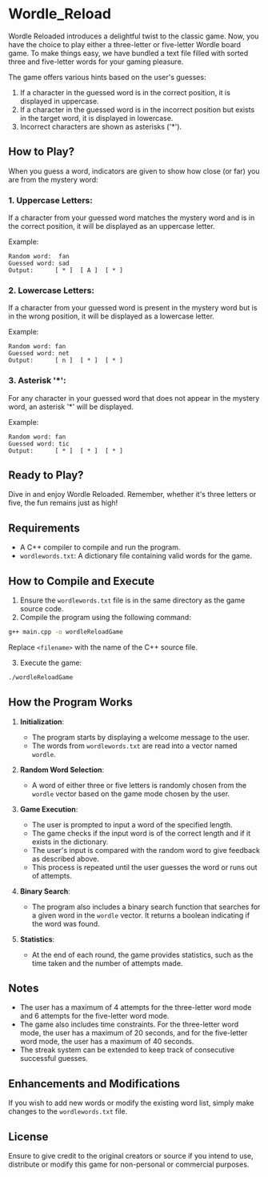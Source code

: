 # Wordle_Reload
Wordle Reloaded introduces a delightful twist to the classic game. Now, you have the choice to play either a three-letter or five-letter Wordle board game. To make things easy, we have bundled a text file filled with sorted three and five-letter words for your gaming pleasure. 

The game offers various hints based on the user's guesses:
1. If a character in the guessed word is in the correct position, it is displayed in uppercase.
2. If a character in the guessed word is in the incorrect position but exists in the target word, it is displayed in lowercase.
3. Incorrect characters are shown as asterisks ('*').


## How to Play?

When you guess a word, indicators are given to show how close (or far) you are from the mystery word:

### 1. Uppercase Letters:
If a character from your guessed word matches the mystery word and is in the correct position, it will be displayed as an uppercase letter.

Example:
```
Random word:  fan
Guessed word: sad
Output:      [ * ]  [ A ]  [ * ]
```

### 2. Lowercase Letters:
If a character from your guessed word is present in the mystery word but is in the wrong position, it will be displayed as a lowercase letter.

Example:
```
Random word: fan
Guessed word: net
Output:      [ n ]  [ * ]  [ * ]
```

### 3. Asterisk '*':
For any character in your guessed word that does not appear in the mystery word, an asterisk '*' will be displayed.

Example:
```
Random word: fan
Guessed word: tic
Output:      [ * ]  [ * ]  [ * ]
```

## Ready to Play?
Dive in and enjoy Wordle Reloaded. Remember, whether it's three letters or five, the fun remains just as high!

## Requirements
- A C++ compiler to compile and run the program.
- `wordlewords.txt`: A dictionary file containing valid words for the game.

## How to Compile and Execute

1. Ensure the `wordlewords.txt` file is in the same directory as the game source code.
2. Compile the program using the following command:
```bash
g++ main.cpp -o wordleReloadGame
```
Replace `<filename>` with the name of the C++ source file.

3. Execute the game:
```bash
./wordleReloadGame
```

## How the Program Works

1. **Initialization**: 
   - The program starts by displaying a welcome message to the user.
   - The words from `wordlewords.txt` are read into a vector named `wordle`.

2. **Random Word Selection**: 
   - A word of either three or five letters is randomly chosen from the `wordle` vector based on the game mode chosen by the user.

3. **Game Execution**: 
   - The user is prompted to input a word of the specified length.
   - The game checks if the input word is of the correct length and if it exists in the dictionary.
   - The user's input is compared with the random word to give feedback as described above.
   - This process is repeated until the user guesses the word or runs out of attempts.

4. **Binary Search**: 
   - The program also includes a binary search function that searches for a given word in the `wordle` vector. It returns a boolean indicating if the word was found.

5. **Statistics**:
   - At the end of each round, the game provides statistics, such as the time taken and the number of attempts made.

## Notes

- The user has a maximum of 4 attempts for the three-letter word mode and 6 attempts for the five-letter word mode.
- The game also includes time constraints. For the three-letter word mode, the user has a maximum of 20 seconds, and for the five-letter word mode, the user has a maximum of 40 seconds.
- The streak system can be extended to keep track of consecutive successful guesses.

## Enhancements and Modifications
If you wish to add new words or modify the existing word list, simply make changes to the `wordlewords.txt` file.

## License
Ensure to give credit to the original creators or source if you intend to use, distribute or modify this game for non-personal or commercial purposes.

